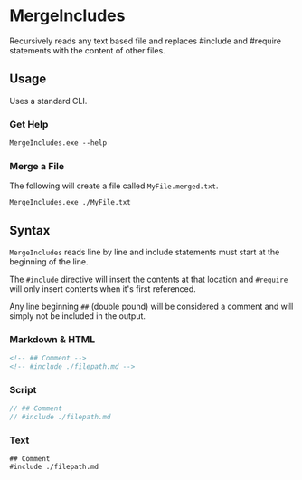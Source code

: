 # MergeIncludes
 Recursively reads any text based file and replaces #include and #require statements with the content of other files.

## Usage
Uses a standard CLI. 

### Get Help
```ps
MergeIncludes.exe --help
```

### Merge a File
The following will create a file called `MyFile.merged.txt`.
```
MergeIncludes.exe ./MyFile.txt
```
## Syntax

`MergeIncludes` reads line by line and include statements must start at the beginning of the line.

The `#include` directive will insert the contents at that location and `#require` will only insert contents when it's first referenced.

Any line beginning `##` (double pound) will be considered a comment and will simply not be included in the output.

### Markdown & HTML
```md
<!-- ## Comment -->
<!-- #include ./filepath.md -->
```

### Script
```js
// ## Comment
// #include ./filepath.md
```

### Text
```
## Comment
#include ./filepath.md
```
